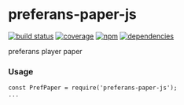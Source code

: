 # preferans-paper-js
[![build status](https://travis-ci.org/cope/preferans-paper-js.svg?branch=master)](https://travis-ci.org/cope/preferans-paper-js)
[![coverage](https://coveralls.io/repos/github/cope/preferans-paper-js/badge.svg?branch=master)](https://coveralls.io/github/cope/preferans-paper-js?branch=master)
[![npm](https://img.shields.io/npm/dt/preferans-paper-js.svg)](https://www.npmjs.com/package/preferans-paper-js)
[![dependencies](https://david-dm.org/cope/preferans-paper-js.svg)](https://www.npmjs.com/package/preferans-paper-js)

preferans player paper

### Usage

    const PrefPaper = require('preferans-paper-js');
    ...